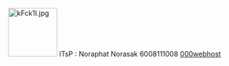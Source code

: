 <img src="https://www.picz.in.th/images/2018/10/23/kFck1I.jpg" alt="kFck1I.jpg" border="0" width="100" height="100"/>
ITsP : Noraphat Norasak 6008111008 
<a href="https://gumuxbboy99.000webhostapp.com/php/menu02.php">000webhost</a>

